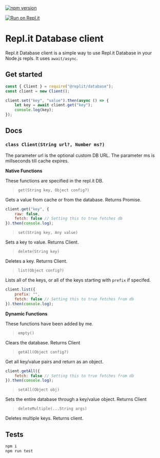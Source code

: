[![npm version](https://badge.fury.io/js/%40replit%2Fdatabase.svg)](https://badge.fury.io/js/%40replit%2Fdatabase)

[![Run on Repl.it](https://repl.it/badge/github/replit/database-node)](https://repl.it/github/replit/database-node)

# Repl.it Database client
Repl.it Database client is a simple way to use Repl.it Database in your Node.js repls. It uses `await/async`.

## Get started
```js
const { Client } = require("@replit/database");
const client = new Client();

client.set("key", "value").then(async () => {
	let key = await client.get("key");
	console.log(key);
});
```

## Docs
### `class Client(String url?, Number ms?)`
The parameter url is the optional custom DB URL.
The parameter ms is millseconds till cache expires.

**Native Functions**

These functions are specified in the repl.it DB.

> `get(String key, Object config?)`

Gets a value from cache or from the database. Returns Promise.
```js
client.get("key", { 
	raw: false,
	fetch: false // Setting this to true fetches db
}).then(console.log);
```

> `set(String key, Any value)`

Sets a key to value. Returns Client. 

> `delete(String key)`

Deletes a key. Returns Client.

> `list(Object config?)`

Lists all of the keys, or all of the keys starting with `prefix` if specifed.
```js
client.list({ 
	prefix: "",
	fetch: false // Setting this to true fetches from db
}).then(console.log);
```

**Dynamic Functions**

These functions have been added by me.

> `empty()`

Clears the database. Returns Client

> `getAll(Object config?)`

Get all key/value pairs and return as an object.
```js
client.getAll({ 
	fetch: false // Setting this to true fetches from db
}).then(console.log);
```

> `setAll(Object obj)`

Sets the entire database through a key/value object. Returns Client

> `deleteMultiple(...String args)`

Deletes multiple keys. Returns client.

## Tests
```sh
npm i
npm run test
```
